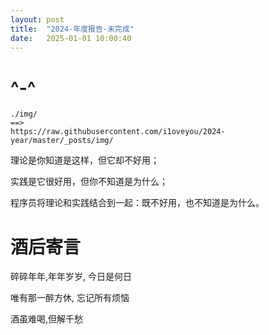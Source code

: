 ```yaml
---
layout: post
title:  "2024-年度报告-未完成"
date:   2025-01-01 10:00:40
---
```


# ^-^

```
./img/ 
==>
https://raw.githubusercontent.com/i1oveyou/2024-year/master/_posts/img/
```





理论是你知道是这样，但它却不好用；

实践是它很好用，但你不知道是为什么；

程序员将理论和实践结合到一起：既不好用，也不知道是为什么。



# 酒后寄言

碎碎年年,年年岁岁, 今日是何日

唯有那一醉方休, 忘记所有烦恼

酒虽难喝,但解千愁
